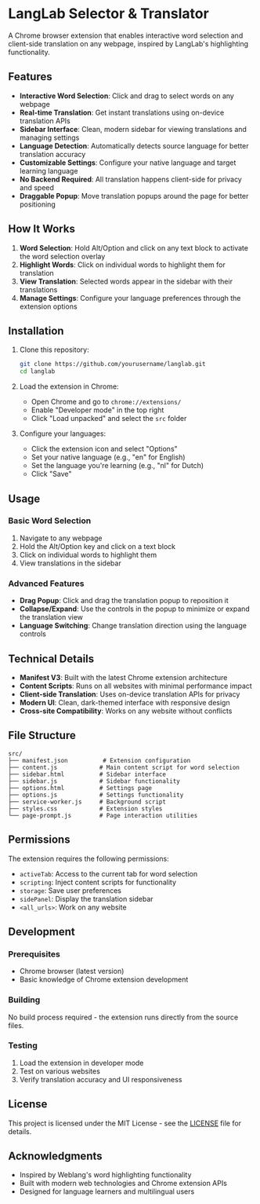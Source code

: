 # LangLab Selector & Translator

A Chrome browser extension that enables interactive word selection and client-side translation on any webpage, inspired by LangLab's highlighting functionality.

## Features

- **Interactive Word Selection**: Click and drag to select words on any webpage
- **Real-time Translation**: Get instant translations using on-device translation APIs
- **Sidebar Interface**: Clean, modern sidebar for viewing translations and managing settings
- **Language Detection**: Automatically detects source language for better translation accuracy
- **Customizable Settings**: Configure your native language and target learning language
- **No Backend Required**: All translation happens client-side for privacy and speed
- **Draggable Popup**: Move translation popups around the page for better positioning

## How It Works

1. **Word Selection**: Hold Alt/Option and click on any text block to activate the word selection overlay
2. **Highlight Words**: Click on individual words to highlight them for translation
3. **View Translation**: Selected words appear in the sidebar with their translations
4. **Manage Settings**: Configure your language preferences through the extension options

## Installation

1. Clone this repository:
   ```bash
   git clone https://github.com/yourusername/langlab.git
   cd langlab
   ```

2. Load the extension in Chrome:
   - Open Chrome and go to `chrome://extensions/`
   - Enable "Developer mode" in the top right
   - Click "Load unpacked" and select the `src` folder

3. Configure your languages:
   - Click the extension icon and select "Options"
   - Set your native language (e.g., "en" for English)
   - Set the language you're learning (e.g., "nl" for Dutch)
   - Click "Save"

## Usage

### Basic Word Selection
1. Navigate to any webpage
2. Hold the Alt/Option key and click on a text block
3. Click on individual words to highlight them
4. View translations in the sidebar

### Advanced Features
- **Drag Popup**: Click and drag the translation popup to reposition it
- **Collapse/Expand**: Use the controls in the popup to minimize or expand the translation view
- **Language Switching**: Change translation direction using the language controls

## Technical Details

- **Manifest V3**: Built with the latest Chrome extension architecture
- **Content Scripts**: Runs on all websites with minimal performance impact
- **Client-side Translation**: Uses on-device translation APIs for privacy
- **Modern UI**: Clean, dark-themed interface with responsive design
- **Cross-site Compatibility**: Works on any website without conflicts

## File Structure

```
src/
├── manifest.json          # Extension configuration
├── content.js            # Main content script for word selection
├── sidebar.html          # Sidebar interface
├── sidebar.js            # Sidebar functionality
├── options.html          # Settings page
├── options.js            # Settings functionality
├── service-worker.js     # Background script
├── styles.css            # Extension styles
└── page-prompt.js        # Page interaction utilities
```

## Permissions

The extension requires the following permissions:
- `activeTab`: Access to the current tab for word selection
- `scripting`: Inject content scripts for functionality
- `storage`: Save user preferences
- `sidePanel`: Display the translation sidebar
- `<all_urls>`: Work on any website

## Development

### Prerequisites
- Chrome browser (latest version)
- Basic knowledge of Chrome extension development

### Building
No build process required - the extension runs directly from the source files.

### Testing
1. Load the extension in developer mode
2. Test on various websites
3. Verify translation accuracy and UI responsiveness

## License

This project is licensed under the MIT License - see the [LICENSE](LICENSE) file for details.

## Acknowledgments

- Inspired by Weblang's word highlighting functionality
- Built with modern web technologies and Chrome extension APIs
- Designed for language learners and multilingual users